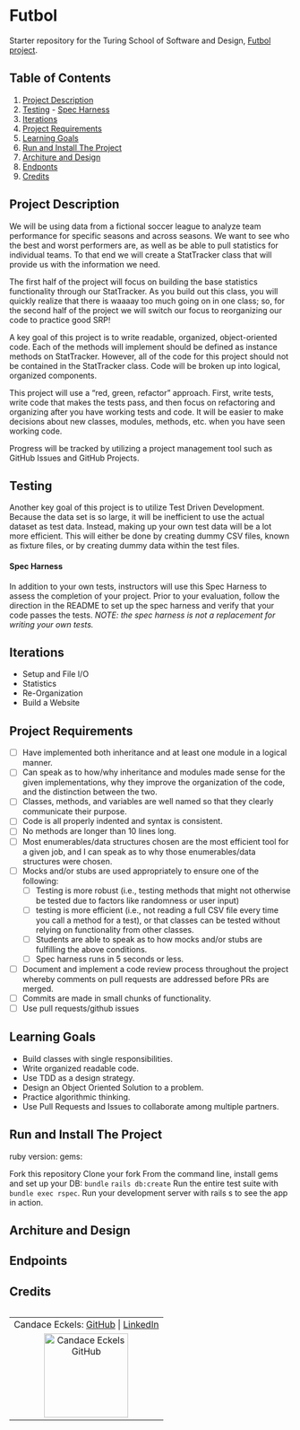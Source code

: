 # Futbol

Starter repository for the Turing School of Software and Design, [Futbol project](https://backend.turing.edu/module1/projects/futbol/).

## Table of Contents
  1. [Project Description](#project-description)
  2. [Testing](#testing)
    - [Spec Harness](#spec-harness)
  3. [Iterations](#iterations)
  4. [Project Requirements](#project-requirements)
  5. [Learning Goals](#learning-goals)
  6. [Run and Install The Project](#run-and-install-the-project)
  7. [Architure and Design](#architure-and-design)
  8. [Endponts](#endpoints)
  9. [Credits](#credits)

## Project Description
We will be using data from a fictional soccer league to analyze team performance for specific seasons and across seasons. We want to see who the best and worst performers are, as well as be able to pull statistics for individual teams. To that end we will create a StatTracker class that will provide us with the information we need.

The first half of the project will focus on building the base statistics functionality through our StatTracker. As you build out this class, you will quickly realize that there is waaaay too much going on in one class; so, for the second half of the project we will switch our focus to reorganizing our code to practice good SRP!

A key goal of this project is to write readable, organized, object-oriented code. Each of the methods will implement should be defined as instance methods on StatTracker. However, all of the code for this project should not be contained in the StatTracker class. Code will be broken up into logical, organized components.

This project will use a “red, green, refactor” approach. First, write tests, write code that makes the tests pass, and then focus on refactoring and organizing after you have working tests and code. It will be easier to make decisions about new classes, modules, methods, etc. when you have seen working code.

Progress will be tracked by utilizing a project management tool such as GitHub Issues and GitHub Projects.

## Testing
Another key goal of this project is to utilize Test Driven Development. Because the data set is so large, it will be inefficient to use the actual dataset as test data. Instead, making up your own test data will be a lot more efficient. This will either be done by creating dummy CSV files, known as fixture files, or by creating dummy data within the test files.

#### Spec Harness
In addition to your own tests, instructors will use this Spec Harness to assess the completion of your project. Prior to your evaluation, follow the direction in the README to set up the spec harness and verify that your code passes the tests. *NOTE: the spec harness is not a replacement for writing your own tests.*

## Iterations
  - Setup and File I/O
  - Statistics
  - Re-Organization
  - Build a Website

## Project Requirements
  - [ ] Have implemented both inheritance and at least one module in a logical manner. 
  - [ ] Can speak as to how/why inheritance and modules made sense for the given implementations, 
    why they improve the organization of the code, and the distinction between the two.
  - [ ] Classes, methods, and variables are well named so that they clearly communicate their purpose. 
  - [ ] Code is all properly indented and syntax is consistent. 
  - [ ] No methods are longer than 10 lines long. 
  - [ ] Most enumerables/data structures chosen are the most efficient tool for a given job, 
    and I can speak as to why those enumerables/data structures were chosen.
  - [ ] Mocks and/or stubs are used appropriately to ensure one of the following: 
    - [ ] Testing is more robust (i.e., testing methods that might not otherwise be tested due to factors like randomness or user input) 
    - [ ] testing is more efficient (i.e., not reading a full CSV file every time you call a method for a test), 
      or that classes can be tested without relying on functionality from other classes. 
    - [ ] Students are able to speak as to how mocks and/or stubs are fulfilling the above conditions. 
    - [ ] Spec harness runs in 5 seconds or less.
  - [ ] Document and implement a code review process throughout the project whereby comments on pull requests are addressed before PRs are merged. 
  - [ ] Commits are made in small chunks of functionality. 
  - [ ] Use pull requests/github issues

## Learning Goals
  - Build classes with single responsibilities.
  - Write organized readable code.
  - Use TDD as a design strategy.
  - Design an Object Oriented Solution to a problem.
  - Practice algorithmic thinking.
  - Use Pull Requests and Issues to collaborate among multiple partners.

## Run and Install The Project
  ruby version:
  gems:

  Fork this repository
  Clone your fork
  From the command line, install gems and set up your DB:
    `bundle`
    `rails db:create`
  Run the entire test suite with `bundle exec rspec`.
  Run your development server with rails s to see the app in action.

## Architure and Design
## Endpoints

## Credits
<table align="left">
    <tr>
        <td align="left"> Candace Eckels: <a href="https://github.com/cece-132">GitHub</a> | <a href="https://www.linkedin.com/in/candace-eckels-b66089201/">LinkedIn</a></td>
    </tr>
<td align="center"><img src="https://avatars.githubusercontent.com/u/100653933?v=4" alt="Candace Eckels GitHub"
 width="150" height="auto" /></td>
 </table>